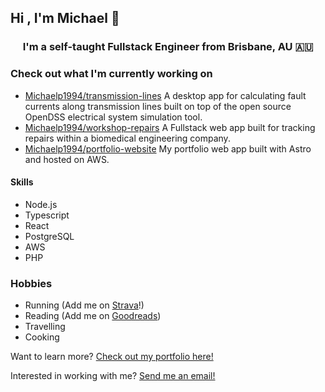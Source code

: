 ## Hi , I'm Michael 👋

<h3 align="center">I'm a self-taught Fullstack Engineer from Brisbane, AU 🇦🇺</h3>

### Check out what I'm currently working on

- [Michaelp1994/transmission-lines](https://github.com/Michaelp1994/transmission-lines) A desktop app for calculating fault currents along transmission lines built on top of the open source OpenDSS electrical system simulation tool.
- [Michaelp1994/workshop-repairs](https://github.com/Michaelp1994/workshop-repairs) A Fullstack web app built for tracking repairs within a biomedical engineering company.
- [Michaelp1994/portfolio-website](https://github.com/Michaelp1994/portfolio-website) My portfolio web app built with Astro and hosted on AWS.

#### Skills

- Node.js
- Typescript
- React
- PostgreSQL
- AWS
- PHP

### Hobbies

- Running (Add me on [Strava](https://www.strava.com/athletes/61786255)!)
- Reading (Add me on [Goodreads](https://www.goodreads.com/user/show/44192168-michael))
- Travelling
- Cooking

Want to learn more? [Check out my portfolio here!](https://poulgrain.link/)

Interested in working with me? [Send me an email!](mailto:michael.poulgrain@gmail.com)
